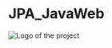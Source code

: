 # JPA_JavaWeb
![Logo of the project](https://www.educative.io/api/edpresso/shot/4572212776402944/image/6018355762823168)

